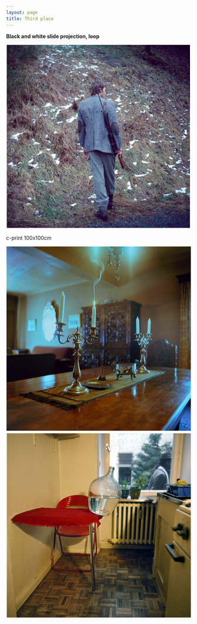 ```yaml
---
layout: page
title: Third place
---
```


**Black and white slide projection, loop**

<img src="/public/aporias_1.png">

c-print 100x100cm

<img src="/public/aporias_2.png">

<img src="/public/aporias_3.png">
